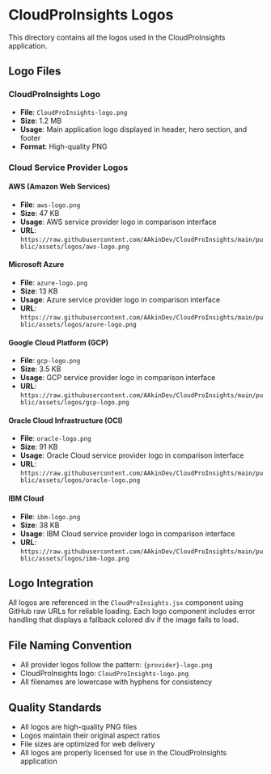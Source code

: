 # CloudProInsights Logos

This directory contains all the logos used in the CloudProInsights application.

## Logo Files

### CloudProInsights Logo
- **File**: `CloudProInsights-logo.png`
- **Size**: 1.2 MB
- **Usage**: Main application logo displayed in header, hero section, and footer
- **Format**: High-quality PNG

### Cloud Service Provider Logos

#### AWS (Amazon Web Services)
- **File**: `aws-logo.png`
- **Size**: 47 KB
- **Usage**: AWS service provider logo in comparison interface
- **URL**: `https://raw.githubusercontent.com/AAkinDev/CloudProInsights/main/public/assets/logos/aws-logo.png`

#### Microsoft Azure
- **File**: `azure-logo.png`
- **Size**: 13 KB
- **Usage**: Azure service provider logo in comparison interface
- **URL**: `https://raw.githubusercontent.com/AAkinDev/CloudProInsights/main/public/assets/logos/azure-logo.png`

#### Google Cloud Platform (GCP)
- **File**: `gcp-logo.png`
- **Size**: 3.5 KB
- **Usage**: GCP service provider logo in comparison interface
- **URL**: `https://raw.githubusercontent.com/AAkinDev/CloudProInsights/main/public/assets/logos/gcp-logo.png`

#### Oracle Cloud Infrastructure (OCI)
- **File**: `oracle-logo.png`
- **Size**: 91 KB
- **Usage**: Oracle Cloud service provider logo in comparison interface
- **URL**: `https://raw.githubusercontent.com/AAkinDev/CloudProInsights/main/public/assets/logos/oracle-logo.png`

#### IBM Cloud
- **File**: `ibm-logo.png`
- **Size**: 38 KB
- **Usage**: IBM Cloud service provider logo in comparison interface
- **URL**: `https://raw.githubusercontent.com/AAkinDev/CloudProInsights/main/public/assets/logos/ibm-logo.png`

## Logo Integration

All logos are referenced in the `CloudProInsights.jsx` component using GitHub raw URLs for reliable loading. Each logo component includes error handling that displays a fallback colored div if the image fails to load.

## File Naming Convention

- All provider logos follow the pattern: `{provider}-logo.png`
- CloudProInsights logo: `CloudProInsights-logo.png`
- All filenames are lowercase with hyphens for consistency

## Quality Standards

- All logos are high-quality PNG files
- Logos maintain their original aspect ratios
- File sizes are optimized for web delivery
- All logos are properly licensed for use in the CloudProInsights application 